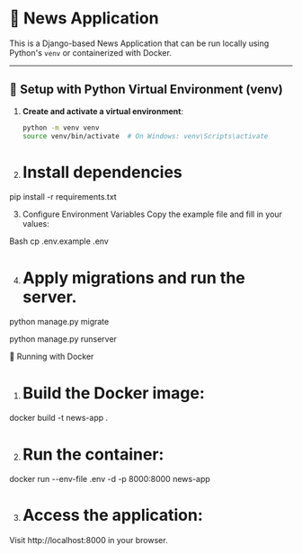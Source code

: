 # 📰 News Application

This is a Django-based News Application that can be run locally using Python's `venv` or containerized with Docker.

---

## 🔧 Setup with Python Virtual Environment (venv)

1. **Create and activate a virtual environment**:
   ```bash
   python -m venv venv
   source venv/bin/activate  # On Windows: venv\Scripts\activate

2. # Install dependencies

pip install -r requirements.txt

3. Configure Environment Variables
Copy the example file and fill in your values:

Bash
cp .env.example .env


4. # Apply migrations and run the server.

python manage.py migrate

python manage.py runserver

🐳 Running with Docker
1. # Build the Docker image:

docker build -t news-app .

2. # Run the container:

docker run --env-file .env -d -p 8000:8000 news-app

3. # Access the application:

Visit http://localhost:8000 in your browser.









